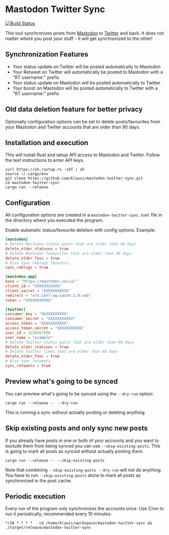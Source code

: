 # Mastodon Twitter Sync

[![Build Status](https://travis-ci.org/klausi/mastodon-twitter-sync.svg?branch=master)](https://travis-ci.org/klausi/mastodon-twitter-sync)

This tool synchronizes posts from [Mastodon](https://joinmastodon.org/) to [Twitter](https://twitter.com/) and back. It does not matter where you post your stuff - it will get synchronized to the other!

## Synchronization Features

* Your status update on Twitter will be posted automatically to Mastodon
* Your Retweet on Twitter will automatically be posted to Mastodon with a "RT username:" prefix
* Your status update on Mastodon will be posted automatically to Twitter
* Your boost on Mastodon will be posted automatically to Twitter with a "RT username:" prefix

## Old data deletion feature for better privacy

Optionally configuration options can be set to delete posts/favourites from your Mastodon and Twitter accounts that are older than 90 days.

## Installation and execution

This will install Rust and setup API access to Mastodon and Twitter. Follow the text instructions to enter API keys.

```
curl https://sh.rustup.rs -sSf | sh
source ~/.cargo/env
git clone https://github.com/klausi/mastodon-twitter-sync.git
cd mastodon-twitter-sync
cargo run --release
```

## Configuration

All configuration options are created in a `mastodon-twitter-sync.toml` file in the directory where you executed the program.

Enable automatic status/favourite deletion with config options. Example:

```toml
[mastodon]
# Delete Mastodon status posts that are older than 90 days
delete_older_statuses = true
# Delete Mastodon favourites that are older than 90 days
delete_older_favs = true
# Also sync reblogs (boosts).
sync_reblogs = true

[mastodon.app]
base = "https://mastodon.social"
client_id = "XXXXXXXXXXX"
client_secret = "XXXXXXXXXXX"
redirect = "urn:ietf:wg:oauth:2.0:oob"
token = "XXXXXXXXXXX"

[twitter]
consumer_key = "XXXXXXXXXXX"
consumer_secret = "XXXXXXXXXXX"
access_token = "XXXXXXXXXXX"
access_token_secret = "XXXXXXXXXXX"
user_id = 1234567890
user_name = "example"
# Delete Twitter status posts that are older than 90 days
delete_older_statuses = true
# Delete Twitter likes that are older than 90 days
delete_older_favs = true
# Also sync retweets.
sync_retweets = true
```

## Preview what's going to be synced

You can preview what's going to be synced using the `--dry-run` option:

    cargo run --release -- --dry-run

This is running a sync without actually posting or deleting anything.

## Skip existing posts and only sync new posts

If you already have posts in one or both of your accounts and you want to exclude them from being synced you can use `--skip-existing-posts`. This is going to mark all posts as synced without actually posting them.

    cargo run --release -- --skip-existing-posts

Note that combining `--skip-existing-posts --dry-run` will not do anything. You have to run `--skip-existing-posts` alone to mark all posts as synchronized in the post cache.

## Periodic execution

Every run of the program only synchronizes the accounts once. Use Cron to run it periodically, recommended every 10 minutes:

```
*/10 * * * *   cd /home/klausi/workspace/mastodon-twitter-sync && ./target/release/mastodon-twitter-sync
```
